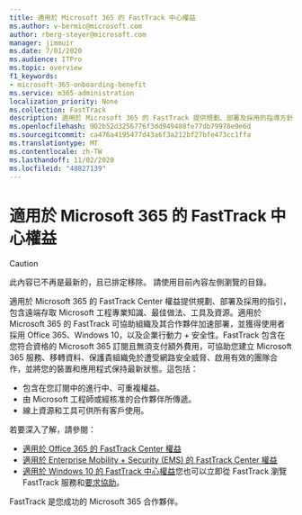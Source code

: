 ```yaml
---
title: 適用於 Microsoft 365 的 FastTrack 中心權益
ms.author: v-bermic@microsoft.com
author: rberg-steyer@microsoft.com
manager: jimmuir
ms.date: 7/01/2020
ms.audience: ITPro
ms.topic: overview
f1_keywords:
- microsoft-365-onboarding-benefit
ms.service: m365-administration
localization_priority: None
ms.collection: FastTrack
description: 適用於 Microsoft 365 的 FastTrack 提供規劃、部署及採用的指導方針，包含遠端存取 Microsoft 工程專業知識、最佳做法、工具及資源。適用於 Microsoft 365 的 FastTrack 可協助組織及其合作夥伴加速部署，並獲得使用者採用 Office 365、Windows 10，以及企業行動力 + 安全性。
ms.openlocfilehash: 902b52d3256776f3dd949488fe77db79978e9e6d
ms.sourcegitcommit: ca476a4195477d43a6f3a212bf27bfe473cc1ffa
ms.translationtype: MT
ms.contentlocale: zh-TW
ms.lasthandoff: 11/02/2020
ms.locfileid: "48827139"
---
```

# <a name="fasttrack-center-benefit-for-microsoft-365"></a>適用於 Microsoft 365 的 FastTrack 中心權益

> [!CAUTION]
> 此內容已不再是最新的，且已排定移除。 請使用目前內容左側瀏覽的目錄。

適用於 Microsoft 365 的 FastTrack Center 權益提供規劃、部署及採用的指引，包含遠端存取 Microsoft 工程專業知識、最佳做法、工具及資源。適用於 Microsoft 365 的 FastTrack 可協助組織及其合作夥伴加速部署，並獲得使用者採用 Office 365、Windows 10，以及企業行動力 + 安全性。FastTrack 包含在您符合資格的 Microsoft 365 訂閱且無須支付額外費用，可協助您建立 Microsoft 365 服務、移轉資料、保護貴組織免於遭受網路安全威脅、啟用有效的團隊合作，並將您的裝置和應用程式保持最新狀態。這包括：

- 包含在您訂閱中的進行中、可重複權益。
- 由 Microsoft 工程師或經核准的合作夥伴所傳遞。
- 線上資源和工具可供所有客戶使用。
  
若要深入了解，請參閱：

- [適用於 Office 365 的 FastTrack Center 權益](O365-fasttrack-benefit-for-office-365.md) 
- [適用於 Enterprise Mobility + Security (EMS) 的 FastTrack Center 權益](EMS-fasttrack-benefit-for-EMS.md)
- [適用於 Windows 10 的 FastTrack 中心權益](Win-10-fasttrack-benefit-for-Windows-10.md)您也可以立即從 FastTrack 瀏覽 FastTrack 服務和[要求協助](https://go.microsoft.com/fwlink/p/?LinkId=2003903)。

FastTrack 是您成功的 Microsoft 365 合作夥伴。
  